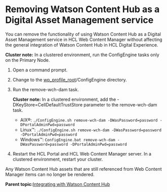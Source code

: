 # Removing Watson Content Hub as a Digital Asset Management service 

You can remove the functionality of using Watson Content Hub as a Digital Asset Management service in HCL Web Content Manager without affecting the general integration of Watson Content Hub in HCL Digital Experience.

**Cluster note:** In a clustered environment, run the ConfigEngine tasks only on the Primary Node.

1.  Open a command prompt.

2.  Change to the [wp\_profile\_root](../reference/wpsdirstr.md#wp_profile_root)/ConfigEngine directory.

3.  Run the remove-wch-dam task.

    **Cluster note:** In a clustered environment, add the -DKeyStore=CellDefaultTrustStore parameter to the remove-wch-dam task.

    -   AIX®: `./ConfigEngine.sh remove-wch-dam -DWasPassword=password -DPortalAdminPwd=password`
    -   Linux™: `./ConfigEngine.sh remove-wch-dam -DWasPassword=password -DPortalAdminPwd=password`
    -   Windows™: `ConfigEngine.bat remove-wch-dam -DWasPassword=password -DPortalAdminPwd=password`
4.  Restart the HCL Portal and HCL Web Content Manager server. In a clustered environment, restart your cluster.


Any Watson Content Hub assets that are still referenced from Web Content Manager items can no longer be rendered.

**Parent topic:**[Integrating with Watson Content Hub ](../integrate/int_dch.md)

